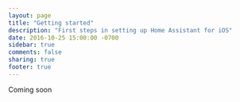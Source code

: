 ```yaml
---
layout: page
title: "Getting started"
description: "First steps in setting up Home Assistant for iOS"
date: 2016-10-25 15:00:00 -0700
sidebar: true
comments: false
sharing: true
footer: true
---
```


Coming soon
